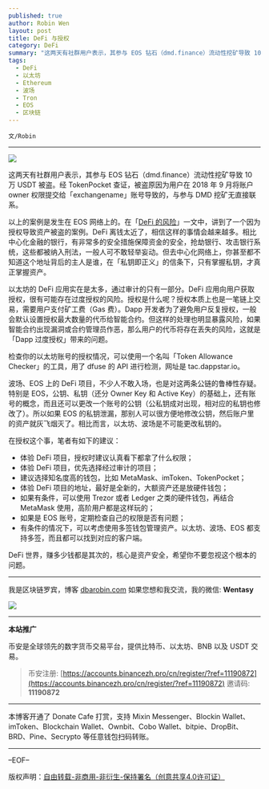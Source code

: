 ```yaml
---
published: true
author: Robin Wen
layout: post
title: DeFi 与授权
category: DeFi
summary: "这两天有社群用户表示，其参与 EOS 钻石（dmd.finance）流动性挖矿导致 10 万 USDT 被盗。经 TokenPocket 查证，被盗原因为用户在 2018 年 9 月将账户 owner 权限提交给「exchangename」账号导致的，与参与 DMD 挖矿无直接联系。波场、EOS 上的 DeFi 项目，不少人不敢入场，也是对这两条公链的鲁棒性存疑。特别是 EOS，公钥、私钥（还分 Owner Key 和 Active Key）的基础上，还有账号的概念，而且还可以更改一个账号的公钥（公私钥成对出现，相对应的私钥也修改了）。所以如果 EOS 的私钥泄漏，那别人可以很方便地修改公钥，然后账户你的资产就灰飞烟灭了。相比而言，以太坊、波场是不可能更改私钥的。DeFi 世界，赚多少钱都是其次的，核心是资产安全，希望你不要忽视这个根本的问题。"
tags:
  - DeFi
  - 以太坊
  - Ethereum
  - 波场
  - Tron
  - EOS
  - 区块链
---
```


`文/Robin`

***

![](https://cdn.dbarobin.com/el95w6s.png)

这两天有社群用户表示，其参与 EOS 钻石（dmd.finance）流动性挖矿导致 10 万 USDT 被盗。经 TokenPocket 查证，被盗原因为用户在 2018 年 9 月将账户 owner 权限提交给「exchangename」账号导致的，与参与 DMD 挖矿无直接联系。

以上的案例是发生在 EOS 网络上的。在「[DeFi 的风险](https://dbarobin.com/2020/09/06/defi-risk/)」一文中，讲到了一个因为授权导致资产被盗的案例。DeFi 离钱太近了，相信这样的事情会越来越多。相比中心化金融的银行，有非常多的安全措施保障资金的安全，抢劫银行、攻击银行系统，这些都被纳入刑法，一般人可不敢轻举妄动。但去中心化网络上，你甚至都不知道这个地址背后的主人是谁，在「私钥即正义」的信条下，只有掌握私钥，才真正掌握资产。

以太坊的 DeFi 应用实在是太多，通过审计的只有一部分。DeFi 应用向用户获取授权，很有可能存在过度授权的风险。授权是什么呢？授权本质上也是一笔链上交易，需要用户支付矿工费（Gas 费）。Dapp 开发者为了避免用户反复授权，一般会默认设置授权最大数量的代币给智能合约。但这样的处理也明显暴露风险，如果智能合约出现漏洞或合约管理员作恶，那么用户的代币将存在丢失的风险，这就是「Dapp 过度授权」带来的问题。

检查你的以太坊账号的授权情况，可以使用一个名叫「Token Allowance Checker」的工具，用了 dfuse 的 API 进行检测，网址是 tac.dappstar.io。

波场、EOS 上的 DeFi 项目，不少人不敢入场，也是对这两条公链的鲁棒性存疑。特别是 EOS，公钥、私钥（还分 Owner Key 和 Active Key）的基础上，还有账号的概念，而且还可以更改一个账号的公钥（公私钥成对出现，相对应的私钥也修改了）。所以如果 EOS 的私钥泄漏，那别人可以很方便地修改公钥，然后账户里的资产就灰飞烟灭了。相比而言，以太坊、波场是不可能更改私钥的。

在授权这个事，笔者有如下的建议：

* 体验 DeFi 项目，授权时建议认真看下都拿了什么权限；
* 体验 DeFi 项目，优先选择经过审计的项目；
* 建议选择知名度高的钱包，比如 MetaMask、imToken、TokenPocket；
* 体验 DeFi 项目的地址，最好是全新的，大额资产还是放硬件钱包；
* 如果有条件，可以使用 Trezor 或者 Ledger 之类的硬件钱包，再结合 MetaMask 使用，高阶用户都是这样玩的；
* 如果是 EOS 账号，定期检查自己的权限是否有问题；
* 有条件的情况下，可以考虑使用多签钱包管理资产。以太坊、波场、EOS 都支持多签，而且都可以找到对应的客户端。

DeFi 世界，赚多少钱都是其次的，核心是资产安全，希望你不要忽视这个根本的问题。

***

我是区块链罗宾，博客 [dbarobin.com](https://dbarobin.com/)
如果您想和我交流，我的微信: **Wentasy**

![](https://cdn.dbarobin.com/v4yywe2.png)

***

**本站推广**

币安是全球领先的数字货币交易平台，提供比特币、以太坊、BNB 以及 USDT 交易。

> 币安注册: [https://accounts.binancezh.pro/cn/register/?ref=11190872](https://accounts.binancezh.pro/cn/register/?ref=11190872)
> 邀请码: **11190872**

***

本博客开通了 Donate Cafe 打赏，支持 Mixin Messenger、Blockin Wallet、imToken、Blockchain Wallet、Ownbit、Cobo Wallet、bitpie、DropBit、BRD、Pine、Secrypto 等任意钱包扫码转账。

<center>
    <div class="--donate-button"
         data-button-id="f8b9df0d-af9a-460d-8258-d3f435445075"
    ></div>
</center>

***

–EOF–

版权声明：[自由转载-非商用-非衍生-保持署名（创意共享4.0许可证）](http://creativecommons.org/licenses/by-nc-nd/4.0/deed.zh)